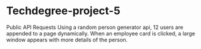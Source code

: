 # Techdegree-project-5
Public API Requests
Using a random person generator api, 12 users are appended to a page dynamically. When an employee card is clicked, a large window appears with more details of the person.
